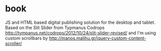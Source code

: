 # book
JS and HTML based digital publishing solution for the desktop and tablet. Based on the Slit Slider from Typmanus Codrops http://tympanus.net/codrops/2012/10/24/slit-slider-revised/
and I'm using custom scrollbars by http://manos.malihu.gr/jquery-custom-content-scroller/
